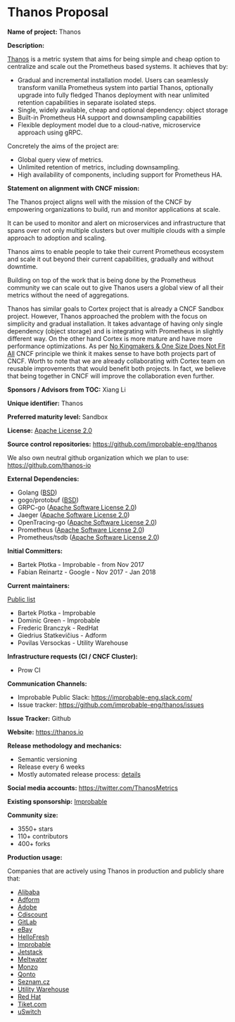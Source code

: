 # Thanos Proposal
 
**Name of project:** Thanos

**Description:** 

[Thanos](http://thanos.io) is a metric system that aims for being simple and cheap option to centralize and scale out the Prometheus based systems. 
It achieves that by: 

* Gradual and incremental installation model. Users can seamlessly transform vanilla Prometheus system into partial Thanos, 
optionally upgrade into fully fledged Thanos deployment with near unlimited retention capabilities in separate isolated steps.
* Single, widely available, cheap and optional dependency: object storage
* Built-in Prometheus HA support and downsampling capabilities
* Flexible deployment model due to a cloud-native, microservice approach using gRPC.

Concretely the aims of the project are:
* Global query view of metrics.
* Unlimited retention of metrics, including downsampling.
* High availability of components, including support for Prometheus HA.

**Statement on alignment with CNCF mission:**

The Thanos project aligns well with the mission of the CNCF by empowering organizations to build, run and monitor applications at scale.

It can be used to monitor and alert on microservices and infrastructure that spans over not only multiple clusters but over 
multiple clouds with a simple approach to adoption and scaling.

Thanos aims to enable people to take their current Prometheus ecosystem and scale it out beyond their current capabilities, 
gradually and without downtime. 

Building on top of the work that is being done by the Prometheus community we can scale out to give Thanos users a 
global view of all their metrics without the need of aggregations.

Thanos has similar goals to Cortex project that is already a CNCF Sandbox project. However, Thanos approached the 
problem with the focus on simplicity and gradual installation. It takes advantage of having only single dependency 
(object storage) and is integrating with Prometheus in slightly different way. On the other hand Cortex is more mature 
and have more performance optimizations. As per [No Kingmakers & One Size Does Not Fit All](https://github.com/cncf/toc/blob/master/PRINCIPLES.md#no-kingmakers--one-size-does-not-fit-all) CNCF principle we think it makes
sense to have both projects part of CNCF. Worth to note that we are already collaborating with Cortex team on reusable improvements
that would benefit both projects. In fact, we believe that being together in CNCF will improve the collaboration even further.

**Sponsors / Advisors from TOC:** Xiang Li

**Unique identifier:** Thanos

**Preferred maturity level:** Sandbox

**License:** [Apache License 2.0](https://github.com/improbable-eng/thanos/blob/master/LICENSE)

**Source control repositories:** https://github.com/improbable-eng/thanos

We also own neutral github organization which we plan to use: https://github.com/thanos-io
 
**External Dependencies:**
 
* Golang ([BSD](https://github.com/golang/go/blob/master/LICENSE))
* gogo/protobuf ([BSD](https://github.com/gogo/protobuf/blob/master/LICENSE))
* GRPC-go ([Apache Software License 2.0](https://github.com/grpc/grpc-go/blob/master/LICENSE))
* Jaeger ([Apache Software License 2.0](https://github.com/jaegertracing/jaeger/blob/master/LICENSE))
* OpenTracing-go ([Apache Software License 2.0](https://github.com/opentracing/opentracing-go/blob/master/LICENSE))
* Prometheus ([Apache Software License 2.0](https://github.com/prometheus/prometheus/blob/master/LICENSE))
* Prometheus/tsdb ([Apache Software License 2.0](https://github.com/prometheus/tsdb/blob/master/LICENSE))

**Initial Committers:**

* Bartek Płotka - Improbable - from Nov 2017
* Fabian Reinartz - Google - Nov 2017 - Jan 2018  

**Current maintainers:**

[Public list](https://github.com/improbable-eng/thanos/blob/master/MAINTAINERS.md)

* Bartek Plotka - Improbable
* Dominic Green - Improbable
* Frederic Branczyk - RedHat
* Giedrius Statkevičius - Adform
* Povilas Versockas - Utility Warehouse

**Infrastructure requests (CI / CNCF Cluster):**

* Prow CI 

**Communication Channels:**

* Improbable Public Slack: https://improbable-eng.slack.com/
* Issue tracker: https://github.com/improbable-eng/thanos/issues

**Issue Tracker:** Github

**Website:** https://thanos.io

**Release methodology and mechanics:** 

* Semantic versioning
* Release every 6 weeks
* Mostly automated release process: [details](https://thanos.io/release-process.md/)

**Social media accounts:** https://twitter.com/ThanosMetrics

**Existing sponsorship:** [Improbable](https://improbable.io)

**Community size:**

* 3550+ stars
* 110+ contributors
* 400+ forks

**Production usage:**

Companies that are actively using Thanos in production and publicly share that:

* [Alibaba](https://www.alibaba.com/)
* [Adform](https://site.adform.com/)
* [Adobe](https://www.adobe.com/)
* [Cdiscount](https://www.cdiscount.com/)
* [GitLab](https://gitlab.com)
* [eBay](https://www.ebay.com) 
* [HelloFresh](https://www.hellofresh.com/)
* [Improbable](https://improbable.io)
* [Jetstack](https://www.jetstack.io/)
* [Meltwater](https://www.meltwater.com/) 
* [Monzo](https://monzo.com/)
* [Qonto](https://qonto.eu/)
* [Seznam.cz](https://www.seznam.cz/)
* [Utility Warehouse](https://www.utilitywarehouse.co.uk/)
* [Red Hat](https://www.redhat.com/en)
* [Tiket.com](https://www.tiket.com/)
* [uSwitch](https://www.uswitch.com/)



